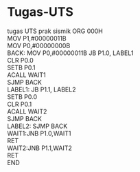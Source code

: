# Tugas-UTS
tugas UTS prak sismik
ORG 000H                 
 MOV P1,#00000011B        
 MOV P0,#00000000B        
 BACK: MOV P0,#00000011B 
       JB P1.0, LABEL1   
       CLR P0.0          
       SETB P0.1          
       ACALL WAIT1      
       SJMP BACK         
LABEL1: JB P1.1, LABEL2   
        SETB P0.0        
        CLR P0.1          
        ACALL WAIT2       
        SJMP BACK         
LABEL2: SJMP BACK         
WAIT1:JNB P1.0,WAIT1      
      RET                 
WAIT2:JNB P1.1,WAIT2      
      RET                 
END     
